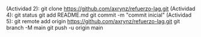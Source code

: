 (Actividad 2): git clone https://github.com/axrynz/refuerzo-lag.git
(Actividad 4): git status 
git add README.md
git commit -m "commit inicial"
(Actividad 5): git remote add origin https://github.com/axrynz/refuerzo-lag.git
git branch -M main
git push -u origin main